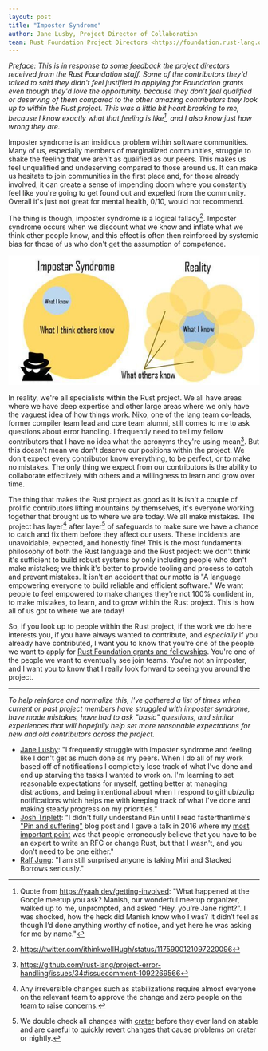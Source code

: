 ```yaml
---
layout: post
title: "Imposter Syndrome"
author: Jane Lusby, Project Director of Collaboration
team: Rust Foundation Project Directors <https://foundation.rust-lang.org/about/>
---
```


*Preface: This is in response to some feedback the project directors received
from the Rust Foundation staff. Some of the contributors they'd talked to said
they didn't feel justified in applying for Foundation grants even though they'd
love the opportunity, because they don't feel qualified or deserving of them
compared to the other amazing contributors they look up to within the Rust
project. This was a little bit heart breaking to me, because I know exactly
what that feeling is like[^1], and I also know just how wrong they are.*

Imposter syndrome is an insidious problem within software communities. Many of
us, especially members of marginalized communities, struggle to shake the
feeling that we aren't as qualified as our peers. This makes us feel
unqualified and undeserving compared to those around us. It can make us
hesitate to join communities in the first place and, for those already
involved, it can create a sense of impending doom where you constantly feel
like you're going to get found out and expelled from the community. Overall
it's just not great for mental health, 0/10, would not recommend.

The thing is though, imposter syndrome is a logical fallacy[^2]. Imposter
syndrome occurs when we discount what we know and inflate what we think other
people know, and this effect is often then reinforced by systemic bias for
those of us who don't get the assumption of competence.

![picture of imposter syndrome, left side shows a large circle saying "What I think others know" and a small circle inside of it saying "What I know", right side shows the same small circle saying "What I know" surrounded by many other equally sized small circles labeled "What others know"](/static/images/2022-04-13-imposter-syndrome/imposter_syndrome.jpg)

In reality, we're all specialists within the Rust project. We all have areas
where we have deep expertise and other large areas where we only have the
vaguest idea of how things work. [Niko](https://github.com/nikomatsakis), one
of the lang team co-leads, former compiler team lead and core team alumni,
still comes to me to ask questions about error handling. I frequently need to
tell my fellow contributors that I have no idea what the acronyms they're using
mean[^3]. But this doesn't mean we don't deserve our positions within the
project. We don't expect every contributor know everything, to be perfect, or
to make no mistakes. The only thing we expect from our contributors is the
ability to collaborate effectively with others and a willingness to learn and
grow over time.

The thing that makes the Rust project as good as it is isn't a couple of
prolific contributors lifting mountains by themselves, it's everyone working
together that brought us to where we are today. We all make mistakes. The
project has layer[^4] after layer[^5] of safeguards to make sure we have a
chance to catch and fix them before they affect our users. These incidents are
unavoidable, expected, and honestly fine! This is the most fundamental
philosophy of both the Rust language and the Rust project: we don't think it's
sufficient to build robust systems by only including people who don't make
mistakes; we think it's better to provide tooling and process to catch and
prevent mistakes. It isn't an accident that our motto is "A language empowering
everyone to build reliable and efficient software." We want people to feel
empowered to make changes they're not 100% confident in, to make mistakes, to
learn, and to grow within the Rust project. This is how all of us got to where
we are today!

So, if you look up to people within the Rust project, if the work we do here
interests you, if you have always wanted to contribute, and _especially_ if you
already have contributed, I want you to know that you're one of the people we
want to apply for [Rust Foundation grants and
fellowships](https://foundation.rust-lang.org/grants/). You're one of the
people we want to eventually see join teams. You're not an imposter, and I want
you to know that I really look forward to seeing you around the project.

---

*To help reinforce and normalize this, I've gathered a list of times when
current or past project members have struggled with imposter syndrome, have
made mistakes, have had to ask "basic" questions, and similar experiences that
will hopefully help set more reasonable expectations for new and old
contributors across the project.*

* [Jane Lusby](https://github.com/yaahc/): "I frequently struggle with imposter
  syndrome and feeling like I don't get as much done as my peers. When I do all
  of my work based off of notifications I completely lose track of what I've
  done and end up starving the tasks I wanted to work on. I'm learning to set
  reasonable expectations for myself, getting better at managing distractions,
  and being intentional about when I respond to github/zulip notifications
  which helps me with keeping track of what I've done and making steady
  progress on my priorities."
* [Josh Triplett](https://github.com/joshtriplett/): "I didn't fully understand
  `Pin` until I read fasterthanlime's ["Pin and
  suffering"](https://fasterthanli.me/articles/pin-and-suffering) blog post and
  I gave a talk in 2016 where my [most important
  point](https://www.youtube.com/watch?v=U8Gl3RTXf88#t=24m40s) was that people
  erroneously believe that you have to be an expert to write an RFC or change
  Rust, but that I wasn't, and you don't need to be one either."
* [Ralf Jung](https://github.com/ralfjung): "I am still surprised anyone is
  taking Miri and Stacked Borrows seriously."

[^1]: Quote from https://yaah.dev/getting-involved: "What happened at the
  Google meetup you ask? Manish, our wonderful meetup organizer, walked up to
  me, unprompted, and asked “Hey, you’re Jane right?”. I was shocked, how the
  heck did Manish know who I was? It didn’t feel as though I’d done anything
  worthy of notice, and yet here he was asking for me by name."
[^2]: https://twitter.com/ithinkwellHugh/status/1175900121097220096
[^3]: https://github.com/rust-lang/project-error-handling/issues/34#issuecomment-1092269566
[^4]: Any irreversible changes such as stabilizations require almost everyone
  on the relevant team to approve the change and zero people on the team to
  raise concerns.
[^5]: We double check all changes with
  [crater](https://github.com/rust-lang/crater) before they ever land on stable
  and are careful to [quickly](https://github.com/rust-lang/rust/issues/88967)
  [revert](https://github.com/rust-lang/rust/issues/90904)
  [changes](https://github.com/rust-lang/rust/issues/82913) that cause problems
  on crater or nightly.
